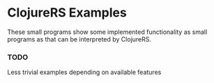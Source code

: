# ClojureRS Examples

These small programs show some implemented functionality as small 
programs as that can be interpreted by ClojureRS. 

### TODO

Less trivial examples depending on available features
